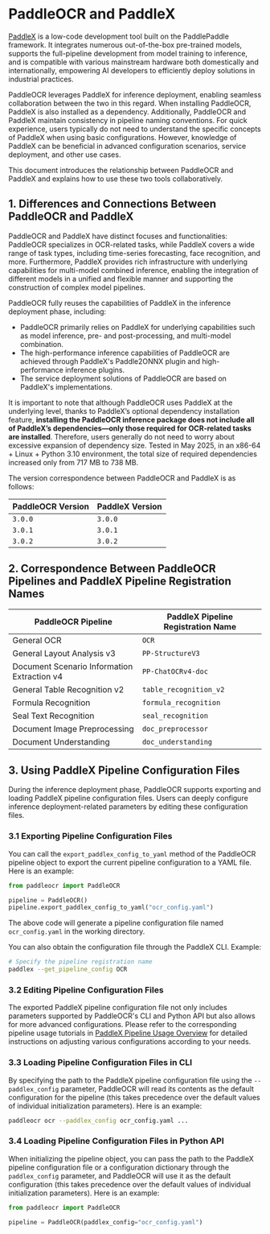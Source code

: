 # PaddleOCR and PaddleX

[PaddleX](https://github.com/PaddlePaddle/PaddleX) is a low-code development tool built on the PaddlePaddle framework. It integrates numerous out-of-the-box pre-trained models, supports the full-pipeline development from model training to inference, and is compatible with various mainstream hardware both domestically and internationally, empowering AI developers to efficiently deploy solutions in industrial practices.

PaddleOCR leverages PaddleX for inference deployment, enabling seamless collaboration between the two in this regard. When installing PaddleOCR, PaddleX is also installed as a dependency. Additionally, PaddleOCR and PaddleX maintain consistency in pipeline naming conventions. For quick experience, users typically do not need to understand the specific concepts of PaddleX when using basic configurations. However, knowledge of PaddleX can be beneficial in advanced configuration scenarios, service deployment, and other use cases.

This document introduces the relationship between PaddleOCR and PaddleX and explains how to use these two tools collaboratively.

## 1. Differences and Connections Between PaddleOCR and PaddleX

PaddleOCR and PaddleX have distinct focuses and functionalities: PaddleOCR specializes in OCR-related tasks, while PaddleX covers a wide range of task types, including time-series forecasting, face recognition, and more. Furthermore, PaddleX provides rich infrastructure with underlying capabilities for multi-model combined inference, enabling the integration of different models in a unified and flexible manner and supporting the construction of complex model pipelines.

PaddleOCR fully reuses the capabilities of PaddleX in the inference deployment phase, including:

- PaddleOCR primarily relies on PaddleX for underlying capabilities such as model inference, pre- and post-processing, and multi-model combination.
- The high-performance inference capabilities of PaddleOCR are achieved through PaddleX's Paddle2ONNX plugin and high-performance inference plugins.
- The service deployment solutions of PaddleOCR are based on PaddleX's implementations.

It is important to note that although PaddleOCR uses PaddleX at the underlying level, thanks to PaddleX’s optional dependency installation feature, **installing the PaddleOCR inference package does not include all of PaddleX’s dependencies—only those required for OCR-related tasks are installed**. Therefore, users generally do not need to worry about excessive expansion of dependency size. Tested in May 2025, in an x86-64 + Linux + Python 3.10 environment, the total size of required dependencies increased only from 717 MB to 738 MB.

The version correspondence between PaddleOCR and PaddleX is as follows:

| PaddleOCR Version | PaddleX Version |
| --- | --- |
| `3.0.0` | `3.0.0` |
| `3.0.1` | `3.0.1` |
| `3.0.2` | `3.0.2` |

## 2. Correspondence Between PaddleOCR Pipelines and PaddleX Pipeline Registration Names

| PaddleOCR Pipeline | PaddleX Pipeline Registration Name |
| --- | --- |
| General OCR | `OCR` |
| General Layout Analysis v3 | `PP-StructureV3` |
| Document Scenario Information Extraction v4 | `PP-ChatOCRv4-doc` |
| General Table Recognition v2 | `table_recognition_v2` |
| Formula Recognition | `formula_recognition` |
| Seal Text Recognition | `seal_recognition` |
| Document Image Preprocessing | `doc_preprocessor` |
| Document Understanding | `doc_understanding` |

## 3. Using PaddleX Pipeline Configuration Files

During the inference deployment phase, PaddleOCR supports exporting and loading PaddleX pipeline configuration files. Users can deeply configure inference deployment-related parameters by editing these configuration files.

### 3.1 Exporting Pipeline Configuration Files

You can call the `export_paddlex_config_to_yaml` method of the PaddleOCR pipeline object to export the current pipeline configuration to a YAML file. Here is an example:

```python
from paddleocr import PaddleOCR

pipeline = PaddleOCR()
pipeline.export_paddlex_config_to_yaml("ocr_config.yaml")
```

The above code will generate a pipeline configuration file named `ocr_config.yaml` in the working directory.

You can also obtain the configuration file through the PaddleX CLI. Example:

```bash
# Specify the pipeline registration name
paddlex --get_pipeline_config OCR
```

### 3.2 Editing Pipeline Configuration Files

The exported PaddleX pipeline configuration file not only includes parameters supported by PaddleOCR's CLI and Python API but also allows for more advanced configurations. Please refer to the corresponding pipeline usage tutorials in [PaddleX Pipeline Usage Overview](https://paddlepaddle.github.io/PaddleX/3.0/en/pipeline_usage/pipeline_develop_guide.html) for detailed instructions on adjusting various configurations according to your needs.

### 3.3 Loading Pipeline Configuration Files in CLI

By specifying the path to the PaddleX pipeline configuration file using the `--paddlex_config` parameter, PaddleOCR will read its contents as the default configuration for the pipeline (this takes precedence over the default values of individual initialization parameters). Here is an example:

```bash
paddleocr ocr --paddlex_config ocr_config.yaml ...
```

### 3.4 Loading Pipeline Configuration Files in Python API

When initializing the pipeline object, you can pass the path to the PaddleX pipeline configuration file or a configuration dictionary through the `paddlex_config` parameter, and PaddleOCR will use it as the default configuration (this takes precedence over the default values of individual initialization parameters). Here is an example:

```python
from paddleocr import PaddleOCR

pipeline = PaddleOCR(paddlex_config="ocr_config.yaml")
```
